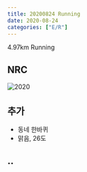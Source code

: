 ```yaml
---
title: 20200824 Running 
date: 2020-08-24
categories: ["E/R"]
---
```


4.97km Running 

## NRC

![2020](/img/20200824.jpg)

## 추가

*   동네 한바퀴
*   맑음, 26도

## ..


